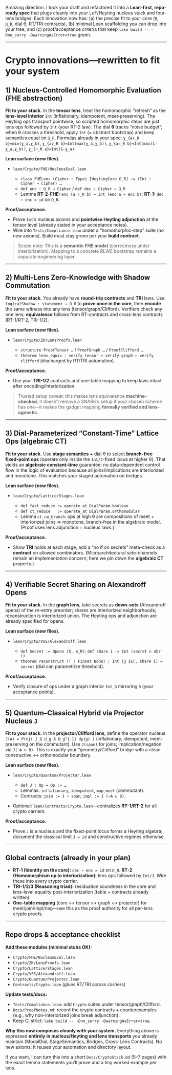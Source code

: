 Amazing direction. I took your draft and refactored it into a **Lean-first, repo-ready spec** that plugs cleanly into your LoF/Heyting nucleus stack and four-lens bridges. Each innovation now has: (a) the precise fit to your core (`R`, `Ω_R`, dial θ, RT/TRI contracts), (b) minimal Lean scaffolding you can drop into your tree, and (c) proof/acceptance criteria that keep `lake build -- -Dno_sorry -DwarningAsError=true` green. 

---

# Crypto innovations—rewritten to fit your system

## 1) Nucleus-Controlled Homomorphic Evaluation (FHE abstraction)

**Fit to your stack.** In the **tensor lens**, treat the homomorphic “refresh” as the **lens-level interior** `Int` (inflationary, idempotent, meet-preserving). The Heyting ops transport pointwise, so scripted homomorphic steps are just lens ops followed by `Int` (your RT-2 law). The dial **θ** tracks “noise budget”; when θ crosses a threshold, apply `Int` (= abstract bootstrap) and keep semantics equal on `Ω_R`. Formulas already in your spec:
`χ_{a∧_R b}=min(χ_a,χ_b)`, `χ_{a∨_R b}=Int(max(χ_a,χ_b))`, `χ_{a⇒_R b}=Int(max(1-χ_a,χ_b))`, `χ_{¬_R a}=Int(1-χ_a)`. 

**Lean surface (new files).**

* `lean/Crypto/FHE/NucleusEval.lean`

  * `class FHELens (Cipher : Type) [HeytingCore Ω_R] := (Int : Cipher → Cipher) …`
  * `def enc : Ω_R → Cipher` / `def dec : Cipher → Ω_R`
  * Lemma **RT-2-FHE:** `enc (a ⋄_R b) = Int (enc a ⋄ enc b)`; **RT-1:** `dec ∘ enc = id` on `Ω_R`. 

**Proof/acceptance.**

* Prove `Int`’s nucleus axioms and **pointwise Heyting adjunction** at the tensor level (already stated in your acceptance notes). 
* Wire into `Tests/Compliance.lean` under a “homomorphic-step” suite (no new axioms). Build must stay green per your **build contract**. 

> Scope note: This is a **semantic FHE model** (correctness under interiorization). Mapping to a concrete RLWE bootstrap remains a separate engineering layer.

---

## 2) Multi-Lens Zero-Knowledge with Shadow Commutation

**Fit to your stack.** You already have **round-trip contracts** and **TRI** laws. Use `logicalShadow : statement → Ω_R` to **prove once in the core**, then **encode** the same witness into any lens (tensor/graph/Clifford). Verifiers check any one lens; **equivalence** follows from RT-contracts and cross-lens contracts (RT-1/RT-2, TRI-1/2).  

**Lean surface (new files).**

* `lean/Crypto/ZK/LensProofs.lean`

  * `structure ProofTensor …` / `ProofGraph …` / `ProofClifford …`
  * `theorem lens_equiv : verify tensor ↔ verify graph ↔ verify clifford` (discharged by RT/TRI automation).

**Proof/acceptance.**

* Use your **TRI-1/2** contracts and one-table mapping to keep laws intact after encoding/interiorization.  

> Trusted setup caveat: this makes lens equivalence **machine-checked**; it doesn’t remove a SNARK’s setup if your chosen scheme has one—it makes the gadget mapping **formally verified and lens-agnostic**.

---

## 3) Dial-Parameterized “Constant-Time” Lattice Ops (algebraic CT)

**Fit to your stack.** Use **stage semantics** + dial θ to select **branch-free fixed-point ops** (operate only inside the `Int/J`-fixed locus at higher θ). That yields an **algebraic constant-time** guarantee: no data-dependent control flow in the logic of evaluation because all joins/implications are interiorized and monotone. This matches your staged automation on bridges. 

**Lean surface (new files).**

* `lean/Crypto/Lattice/Stages.lean`

  * `def fast_reduce := operate_at DialParam.boolean`
  * `def ct_reduce   := operate_at DialParam.orthomodular`
  * Lemma `ct_no_branch`: ops at high θ are compositions of meet + interiorized joins ⇒ monotone, branch-free in the algebraic model. (Proof uses lens adjunction + nucleus laws.)

**Proof/acceptance.**

* Show **TRI** holds at each stage; add a “no if on secrets” meta-check as a **contract** on allowed combinators. (Microarchitectural side-channels remain an implementation concern; here we pin down the **algebraic CT** property.)

---

## 4) Verifiable Secret Sharing on Alexandroff Opens

**Fit to your stack.** In the **graph lens**, take secrets as **down-sets** (Alexandroff opens) of the re-entry preorder; shares are interiorized neighborhoods; reconstruction is interiorized union. The Heyting ops and adjunction are already specified for opens.  

**Lean surface (new files).**

* `lean/Crypto/VSS/Alexandroff.lean`

  * `def Secret := Opens (X, ≼_R)`; `def share i := Int (secret ∩ nbr i)`
  * `theorem reconstruct (T : Finset Node) : Int (⋃ i∈T, share i) = secret` (dial can parametrize threshold).

**Proof/acceptance.**

* Verify closure of ops under a graph interior `Int_G` mirroring `R` (your acceptance points). 

---

## 5) Quantum–Classical Hybrid via Projector Nucleus `J`

**Fit to your stack.** In the **projector/Clifford lens**, define the operator nucleus
`J(A) = Proj( ∫_G U_g A U_g^{-1} dμ(g) )` (inflationary, idempotent, meet-preserving on the commutant). Use `J(span)` for joins; implication/negation via `J(¬A ∪ B)`. This is exactly your “geometry/Clifford” bridge with a clean constructive ↔ orthomodular boundary.  

**Lean surface (new files).**

* `lean/Crypto/Quantum/Projector.lean`

  * `def J : Op → Op := …`
  * Lemmas: `inflationary`, `idempotent`, `map_meet` (commutant).
  * Contracts: `join := J ∘ span`, `impl := J (¬A ∪ B)`.
* Optional: `lean/Contracts/Crypto.lean`—centralizes **RT-1/RT-2** for all crypto carriers.

**Proof/acceptance.**

* Prove `J` is a nucleus and the fixed-point locus forms a Heyting algebra; document the classical limit `J = id` and constructive regimes otherwise. 

---

## Global contracts (already in your plan)

* **RT-1 (Identity on the core):** `dec ∘ enc = id` on `Ω_R`. **RT-2 (Homomorphism up to interiorization):** lens ops followed by `Int/J`. Wire these into every crypto carrier.  
* **TRI-1/2/3 (Reasoning triad):** residuation soundness in the core and lens-level equality post-interiorization (table + contracts already written).  
* **One-table mapping** (core ↔ tensor ↔ graph ↔ projector) for meet/join/impl/neg—use this as the proof authority for all per-lens crypto proofs. 

---

## Repo drops & acceptance checklist

**Add these modules (minimal stubs OK):**

* `Crypto/FHE/NucleusEval.lean`
* `Crypto/ZK/LensProofs.lean`
* `Crypto/Lattice/Stages.lean`
* `Crypto/VSS/Alexandroff.lean`
* `Crypto/Quantum/Projector.lean`
* `Contracts/Crypto.lean` (glues RT/TRI across carriers)

**Update tests/docs:**

* `Tests/Compliance.lean`: add `Crypto` suites under tensor/graph/Clifford.
* `Docs/ProofNotes.md`: record the crypto contracts + counterexamples (e.g., why non-interiorized joins break adjunction).
* Keep CI strict: `lake build -- -Dno_sorry -DwarningAsError=true`. 

**Why this now composes cleanly with your system.**
Everything above is expressed **entirely in nucleus/Heyting and lens transports** you already maintain (ModalDial, StageSemantics, Bridges, Cross-Lens Contracts). No new axioms; it reuses your automation and directory layout.  

If you want, I can turn this into a short `Docs/CryptoStack.md` (5–7 pages) with the exact lemma statements you’ll prove and a tiny worked example per lens.
